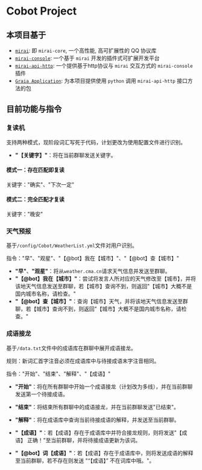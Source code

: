 # Cobot Project

## **本项目基于**
 - [`mirai`](https://github.com/mamoe/mirai): 即 `mirai-core`, 一个高性能, 高可扩展性的 QQ 协议库
 - [`mirai-console`](https://github.com/mamoe/mirai-console): 一个基于 `mirai` 开发的插件式可扩展开发平台
 - [`mirai-api-http`](https://github.com/project-mirai/mirai-api-http): 一个提供基于http协议与 `mirai` 交互方式的 `mirai-console` 插件
 - [`Graia Application`](https://github.com/GraiaProject/Application): 为本项目提供使用 `python` 调用 `mirai-api-http` 接口方法的包

 ## **目前功能与指令**
 ### 复读机
 支持两种模式，现阶段词汇写死于代码，计划更改为使用配置文件进行识别。
 
 - **"【关键字】"**：将在当前群聊发送关键字。
 #### 模式一：存在匹配即复读
 关键字："确实"、"下次一定"
 #### 模式二：完全匹配才复读
 关键字："晚安"
 
 ### 天气预报
 基于`/config/Cobot/WeatherList.yml`文件对用户识别。
 
 指令："早"、"观星"、"【@bot】我在【城市】"、"【@bot】查【城市】"
 
 - **"早"**、**"观星"**：将从`weather.cma.cn`请求天气信息并发送至群聊。
 - **"【@bot】我在【城市】"**：尝试将发言人所对应的天气修改至【城市】，并将该地天气信息发送至群聊，若【城市】查询不到，则返回"【城市】大概不是国内城市名称，请检查。"
 - **"【@bot】查【城市】"**：查询【城市】天气，并将该地天气信息发送至群聊，若【城市】查询不到，则返回"【城市】大概不是国内城市名称，请检查。"
 
 ### 成语接龙
 基于`/data.txt`文件中的成语库在群聊中展开成语接龙。
 
 规则：新词汇首字注音必须在成语库中与待接成语末字注音相同。
 
 指令："开始"、"结束"、"解释"、"【成语】"
 
 - **"开始"**：将在所有群聊中开始一个成语接龙（计划改为多线），并在当前群聊发送第一个待接成语。
 
 - **"结束"**：将结束所有群聊中的成语接龙，并在当前群聊发送"已结束"。
 
 - **"解释"**：将在成语库中查询当前待接成语的解释，并发送至当前群聊。
 
 - **"【成语】"**：若【成语】存在于成语库中并符合接龙规则，则将发送"【成语】 正确！"至当前群聊，并将待接成语更新为该词。

 - **"【@bot】词【成语】"**：若【成语】存在于成语库中，则将发送成语的解释至当前群聊，若不存在则发送 "“【成语】” 不在词库中哦。"。
